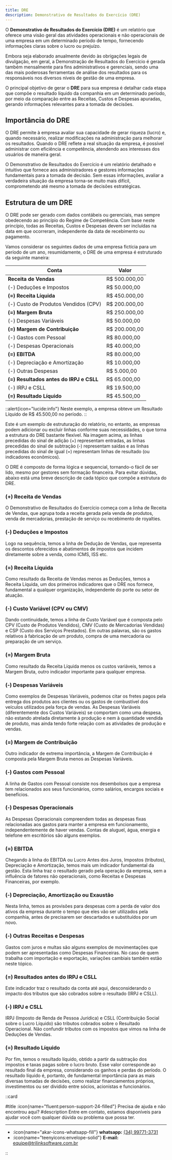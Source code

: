 ```yaml
---
title: DRE
description: Demonstrativo de Resultados do Exercício (DRE)
---
```


O **Demonstrativo de Resultados do Exercício (DRE)** é um relatório que oferece uma visão geral das atividades operacionais e não operacionais de uma empresa em um determinado período de tempo, fornecendo informações claras sobre o lucro ou prejuízo.

Embora seja elaborado anualmente devido às obrigações legais de divulgação, em geral, a Demonstração de Resultados do Exercício é gerada também mensalmente para fins administrativos e gerenciais, sendo uma das mais poderosas ferramentas de análise dos resultados para os responsáveis nos diversos níveis de gestão de uma empresa.

O principal objetivo de gerar o **DRE** para sua empresa é detalhar cada etapa que compõe o resultado líquido da companhia em um determinado período, por meio da comparação entre as Receitas, Custos e Despesas apuradas, gerando informações relevantes para a tomada de decisões.

## Importância do DRE

O DRE permite à empresa avaliar sua capacidade de gerar riqueza (lucro) e, quando necessário, realizar modificações na administração para melhorar os resultados. Quando o DRE reflete a real situação da empresa, é possível administrar com eficiência e competência, atendendo aos interesses dos usuários de maneira geral.

O Demonstrativo de Resultados do Exercício é um relatório detalhado e intuitivo que fornece aos administradores e gestores informações fundamentais para a tomada de decisão. Sem essas informações, avaliar a verdadeira situação da empresa torna-se muito mais difícil, comprometendo até mesmo a tomada de decisões estratégicas.

## Estrutura de um DRE

O DRE pode ser gerado com dados contábeis ou gerenciais, mas sempre obedecendo ao princípio do Regime de Competência. Com base neste princípio, todas as Receitas, Custos e Despesas devem ser incluídas na data em que ocorreram, independente da data de recebimento ou pagamento.

Vamos considerar os seguintes dados de uma empresa fictícia para um período de um ano, resumidamente, o DRE de uma empresa é estruturado da seguinte maneira:

| Conta                                      | Valor           |
|--------------------------------------------|-----------------|
| **Receita de Vendas**                      | R\$ 500.000,00  |
| (-) Deduções e Impostos                    | R\$ 50.000,00   |
| **(=) Receita Líquida**                    | R\$ 450.000,00  |
| (-) Custo de Produtos Vendidos (CPV)       | R\$ 200.000,00  |
| **(=) Margem Bruta**                       | R\$ 250.000,00  |
| (-) Despesas Variáveis                     | R\$ 50.000,00   |
| **(=) Margem de Contribuição**             | R\$ 200.000,00  |
| (-) Gastos com Pessoal                     | R\$ 80.000,00   |
| (-) Despesas Operacionais                  | R\$ 40.000,00   |
| **(=) EBITDA**                             | R\$ 80.000,00   |
| (-) Depreciação e Amortização              | R\$ 10.000,00   |
| (-) Outras Despesas                        | R\$ 5.000,00    |
| **(=) Resultados antes do IRPJ e CSLL**    | R\$ 65.000,00   |
| (-) IRPJ e CSLL                            | R\$ 19.500,00   |
| **(=) Resultado Líquido**                  | R\$ 45.500,00   |

::alert{icon="lucide:info"}
  Neste exemplo, a empresa obteve um Resultado Líquido de R\$ 45.500,00 no período.
::

Este é um exemplo de estruturação do relatório, no entanto, as empresas podem adicionar ou excluir linhas conforme suas necessidades, o que torna a estrutura do DRE bastante flexível. Na imagem acima, as linhas precedidas do sinal de adição (+) representam entradas, as linhas precedidas do sinal de subtração (-) representam saídas e as linhas precedidas do sinal de igual (=) representam linhas de resultado (ou indicadores econômicos).

O DRE é composto de forma lógica e sequencial, tornando-o fácil de ser lido, mesmo por gestores sem formação financeira. Para evitar dúvidas, abaixo está uma breve descrição de cada tópico que compõe a estrutura do DRE.

### (+) Receita de Vendas

O Demonstrativo de Resultados do Exercício começa com a linha de Receita de Vendas, que agrupa toda a receita gerada pela venda de produtos, venda de mercadorias, prestação de serviço ou recebimento de royalties.

### (-) Deduções e Impostos

Logo na sequência, temos a linha de Dedução de Vendas, que representa os descontos oferecidos e abatimentos de impostos que incidem diretamente sobre a venda, como ICMS, ISS etc.

### (=) Receita Líquida

Como resultado da Receita de Vendas menos as Deduções, temos a Receita Líquida, um dos primeiros indicadores que o DRE nos fornece, fundamental a qualquer organização, independente do porte ou setor de atuação.

### (-) Custo Variável (CPV ou CMV)

Dando continuidade, temos a linha de Custo Variável que é composta pelo CPV (Custo de Produtos Vendidos), CMV (Custo de Mercadorias Vendidas) e CSP (Custo dos Serviços Prestados). Em outras palavras, são os gastos relativos à fabricação de um produto, compra de uma mercadoria ou preparação de um serviço.

### (=) Margem Bruta

Como resultado da Receita Líquida menos os custos variáveis, temos a Margem Bruta, outro indicador importante para qualquer empresa.

### (-) Despesas Variáveis

Como exemplos de Despesas Variáveis, podemos citar os fretes pagos pela entrega dos produtos aos clientes ou os gastos de combustível dos veículos utilizados pela força de vendas. As Despesas Variáveis (diferentemente dos Custos Variáveis) se comportam como uma despesa, não estando atrelada diretamente à produção e nem à quantidade vendida de produto, mas ainda tendo forte relação com as atividades de produção e vendas.

### (=) Margem de Contribuição

Outro indicador de extrema importância, a Margem de Contribuição é composta pela Margem Bruta menos as Despesas Variáveis. 

### (-) Gastos com Pessoal

A linha de Gastos com Pessoal consiste nos desembolsos que a empresa tem relacionados aos seus funcionários, como salários, encargos sociais e benefícios.

### (-) Despesas Operacionais

As Despesas Operacionais compreendem todas as despesas fixas relacionadas aos gastos para manter a empresa em funcionamento, independentemente de haver vendas. Contas de aluguel, água, energia e telefone em escritórios são alguns exemplos.

### (=) EBITDA

Chegando à linha do EBITDA ou Lucro Antes dos Juros, Impostos (tributos), Depreciação e Amortização, temos mais um indicador fundamental da gestão. Esta linha traz o resultado gerado pela operação da empresa, sem a influência de fatores não operacionais, como Receitas e Despesas Financeiras, por exemplo.

### (-) Depreciação, Amortização ou Exaustão

Nesta linha, temos as provisões para despesas com a perda de valor dos ativos da empresa durante o tempo que eles vão ser utilizados pela companhia, antes de precisarem ser descartados e substituídos por um novo.

### (-) Outras Receitas e Despesas

Gastos com juros e multas são alguns exemplos de movimentações que podem ser apresentadas como Despesas Financeiras. No caso de quem trabalha com importação e exportação, variações cambiais também estão neste tópico.

### (=) Resultados antes do IRPJ e CSLL

Este indicador traz o resultado da conta até aqui, desconsiderando o impacto dos tributos que são cobrados sobre o resultado (IRPJ e CSLL).

### (-) IRPJ e CSLL

IRPJ (Imposto de Renda de Pessoa Jurídica) e CSLL (Contribuição Social sobre o Lucro Líquido) são tributos cobrados sobre o Resultado Operacional. Não confundir tributos com os impostos que vimos na linha de Deduções de Vendas.

### (=) Resultado Líquido

Por fim, temos o resultado líquido, obtido a partir da subtração dos impostos e taxas pagas sobre o lucro bruto. Esse valor corresponde ao resultado final da empresa, considerando os ganhos e perdas do período.
O resultado líquido é, portanto, de fundamental importância para as mais diversas tomadas de decisões, como realizar financiamentos próprios, investimentos ou ser dividido entre sócios, acionistas e funcionários.

::card

#title
:icon{name="fluent:person-support-24-filled"} Precisa de ajuda e não encontrou aqui?
#description
Entre em contato, estamos disponíveis para ajudar você com qualquer dúvida ou problema que possa ter.

---

- :icon{name="akar-icons-whatsapp-fill"} **whatsapp:** [(34) 99771-3731](https://wa.me/trilinksoftware)
- :icon{name="teenyicons:envelope-solid"} **E-mail:** [equipe@trilinksoftware.com.br](mailto:equipe@trilinksoftware.com.br)

::
